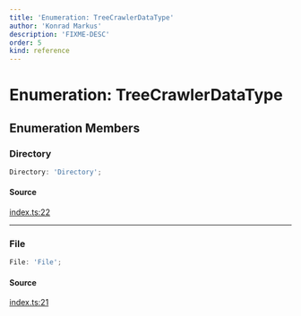 ```yaml
---
title: 'Enumeration: TreeCrawlerDataType'
author: 'Konrad Markus'
description: 'FIXME-DESC'
order: 5
kind: reference
---
```


# Enumeration: TreeCrawlerDataType

## Enumeration Members

### Directory

```ts
Directory: 'Directory';
```

#### Source

[index.ts:22](https://github.com/konkerdotdev/tiny-treecrawler-fp/blob/d889edd43bad878816e43a5941ed304eb3d9e371/src/index.ts#L22)

---

### File

```ts
File: 'File';
```

#### Source

[index.ts:21](https://github.com/konkerdotdev/tiny-treecrawler-fp/blob/d889edd43bad878816e43a5941ed304eb3d9e371/src/index.ts#L21)
